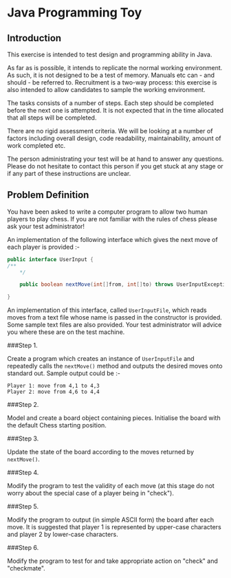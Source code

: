 # Java Programming Toy

## Introduction

This exercise is intended to test design and programming ability in Java.

As far as is possible, it intends to replicate the normal working environment.
As such, it is not designed to be a test of memory.
Manuals etc can - and should -  be referred to.
Recruitment is a two-way process: this exercise is also intended to allow
candidates to sample the working environment.

The tasks consists of a number of steps.
Each step should be completed before the next one is attempted.
It is not expected that in the time allocated that all steps will be completed.

There are no rigid assessment criteria.
We will be looking at a number of factors including overall design,
code readability, maintainability, amount of work completed etc.

The person administrating your test will be at hand to answer any questions.
Please do not hesitate to contact this person if you get stuck at any stage
or if any part of  these instructions are unclear.

## Problem Definition

You have been asked to write a computer program to allow two human players
to play chess.
If you are not familiar with the rules of chess please ask your test
administrator!

An implementation of the following interface which gives the next move
of each player is provided :-

```java
public interface UserInput {
/**
	*/

	public boolean nextMove(int[]from, int[]to) throws UserInputException;

}
```

An implementation of this interface, called `UserInputFile`,
which reads moves from a text file whose name is passed in the constructor
is provided.  Some sample text files are also provided.
Your test administrator will advice you where these are on the test machine.

###Step 1.

Create a program which creates an instance of `UserInputFile` and
repeatedly calls the `nextMove()` method and outputs the desired moves
onto standard out.  Sample output could be :-

  	Player 1: move from 4,1 to 4,3
  	Player 2: move from 4,6 to 4,4

###Step 2.

Model and create a board object containing pieces.
Initialise the board with the default Chess starting position.

###Step 3.

Update the state of the board according to the moves returned by `nextMove()`.

###Step 4.

Modify the program to test the validity of each move
(at this stage do not worry about the special case of a player being
in "check").

###Step 5.

Modify the program to output (in simple ASCII form) the board after each move.  It is suggested that player 1 is represented by upper-case characters and player 2 by lower-case characters.

###Step 6.

Modify the program to test for and take appropriate action on
"check" and "checkmate".



